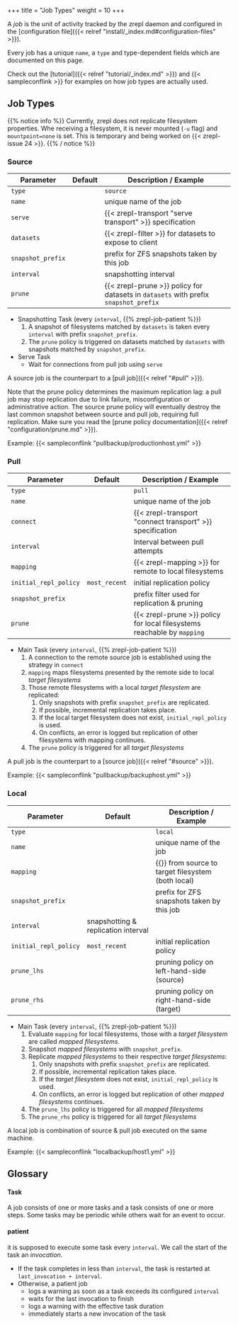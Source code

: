 +++
title = "Job Types"
weight = 10
+++

A *job* is the unit of activity tracked by the zrepl daemon and configured in the [configuration file]({{< relref "install/_index.md#configuration-files" >}}).

Every job has a unique `name`, a `type` and type-dependent fields which are documented on this page.

Check out the [tutorial]({{< relref "tutorial/_index.md" >}}) and {{< sampleconflink >}} for examples on how job types are actually used.

## Job Types

{{% notice info %}}
Currently, zrepl does not replicate filesystem properties.
Whe receiving a filesystem, it is never mounted (`-u` flag)  and `mountpoint=none` is set.
This is temporary and being worked on {{< zrepl-issue 24 >}}.
{{% / notice %}}

### Source

|Parameter|Default|Description / Example|
|-----|-------|-------|
|`type`||`source`|
|`name`||unique name of the job|
|`serve`||{{< zrepl-transport "serve transport" >}} specification|
|`datasets`||{{< zrepl-filter >}} for datasets to expose to client|
|`snapshot_prefix`||prefix for ZFS snapshots taken by this job|
|`interval`||snapshotting interval|
|`prune`||{{< zrepl-prune >}} policy for datasets in `datasets` with prefix `snapshot_prefix`|

* Snapshotting Task (every `interval`, {{% zrepl-job-patient %}})
    1. A snapshot of filesystems matched by `datasets` is taken every `interval` with prefix `snapshot_prefix`.
    1. The `prune` policy is triggered on datasets matched by `datasets` with snapshots matched by `snapshot_prefix`.
* Serve Task
    * Wait for connections from pull job using `serve`

A source job is the counterpart to a [pull job]({{< relref "#pull" >}}).

Note that the prune policy determines the maximum replication lag:
a pull job may stop replication due to link failure, misconfiguration or administrative action.
The source prune policy will eventually destroy the last common snapshot between source and pull job, requiring full replication.
Make sure you read the [prune policy documentation]({{< relref "configuration/prune.md" >}}).

Example: {{< sampleconflink "pullbackup/productionhost.yml" >}}

### Pull

|Parameter|Default|Description / Example|
|-----|-------|-------|
|`type`||`pull`|
|`name`||unique name of the job|
|`connect`||{{< zrepl-transport "connect transport" >}} specification|
|`interval`||Interval between pull attempts|
|`mapping`||{{< zrepl-mapping >}} for remote to local filesystems|
|`initial_repl_policy`|`most_recent`|initial replication policy|
|`snapshot_prefix`||prefix filter used for replication & pruning|
|`prune`||{{< zrepl-prune >}} policy for local filesystems reachable by `mapping`|

* Main Task (every `interval`, {{% zrepl-job-patient %}})
    1. A connection to the remote source job is established using the strategy in `connect`
    1. `mapping` maps filesystems presented by the remote side to local *target filesystems*
    1. Those remote filesystems with a local *target filesystem* are replicated:
        1. Only snapshots with prefix `snapshot_prefix` are replicated.
        1. If possible, incremental replication takes place.
        1. If the local target filesystem does not exist, `initial_repl_policy` is used.
        1. On conflicts, an error is logged but replication of other filesystems with mapping continues.
    1. The `prune` policy is triggered for all *target filesystems*


A pull job is the counterpart to a [source job]({{< relref "#source" >}}).

Example: {{< sampleconflink "pullbackup/backuphost.yml" >}}

### Local

|Parameter|Default|Description / Example|
|-----|-------|-------|
|`type`||`local`|
|`name`||unique name of the job|
|`mapping`||{{<zrepl-mapping>}} from source to target filesystem (both local)|
|`snapshot_prefix`||prefix for ZFS snapshots taken by this job|
|`interval`|snapshotting & replication interval|
|`initial_repl_policy`|`most_recent`|initial replication policy|
|`prune_lhs`||pruning policy on left-hand-side (source)|
|`prune_rhs`||pruning policy on right-hand-side (target)|

* Main Task (every `interval`, {{% zrepl-job-patient %}})
    1. Evaluate `mapping` for local filesystems, those with a *target filesystem* are called *mapped filesystems*.
    1. Snapshot *mapped filesystems* with `snapshot_prefix`.
    1. Replicate *mapped filesystems* to their respective *target filesystems*:
        1. Only snapshots with prefix `snapshot_prefix` are replicated.
        1. If possible, incremental replication takes place.
        1. If the *target filesystem* does not exist, `initial_repl_policy` is used.
        1. On conflicts, an error is logged but replication of other *mapped filesystems* continues.
    1. The `prune_lhs` policy is triggered for all *mapped filesystems*
    1. The `prune_rhs` policy is triggered for all *target filesystems*

A local job is combination of source & pull job executed on the same machine.

Example: {{< sampleconflink "localbackup/host1.yml" >}}

## Glossary

#### Task

A job consists of one or more tasks and a task consists of one or more steps.
Some tasks may be periodic while others wait for an event to occur.

#### patient

it is supposed to execute some task every `interval`.
We call the start of the task an *invocation*.

* If the task completes in less than `interval`, the task is restarted at `last_invocation + interval`.
* Otherwise, a patient job
    * logs a warning as soon as a task exceeds its configured `interval`
    * waits for the last invocation to finish
    * logs a warning with the effective task duration
    * immediately starts a new invocation of the task
